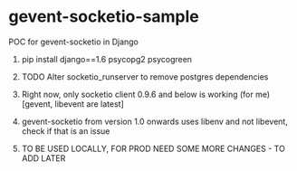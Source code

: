 gevent-socketio-sample
=======================

POC for gevent-socketio in Django

1. pip install django==1.6 psycopg2 psycogreen

2. TODO Alter socketio_runserver to remove postgres dependencies

3. Right now, only socketio client 0.9.6 and below is working (for me) [gevent, libevent are latest]

4. gevent-socketio from version 1.0 onwards uses libenv and not libevent, check if that is an issue

5. TO BE USED LOCALLY, FOR PROD NEED SOME MORE CHANGES - TO ADD LATER
